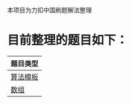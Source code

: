 本项目为力扣中国刷题解法整理
# 目前整理的题目如下：

|题目类型|
| :------ |
| [算法模板 ](./src/main/java/com/xiu/fastCode/algorithmtemplate/)|
| [数组 ](./src/main/java/com/xiu/fastCode/array/)|
